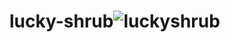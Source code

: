 # lucky-shrub![luckyshrub](https://github.com/valtteeri/lucky-shrub/assets/71008425/9b27808c-51ce-47a0-8307-3d4f2caec4b4)
